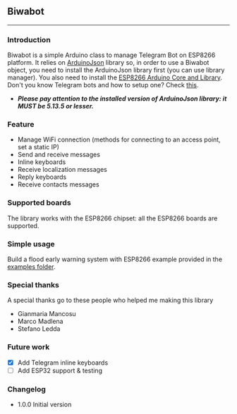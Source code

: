 ## Biwabot
___
### Introduction
Biwabot is a simple Arduino class to manage Telegram Bot on ESP8266 platform.
It relies on [ArduinoJson](https://github.com/bblanchon/ArduinoJson) library so, in order to use a Biwabot object, you need to install the ArduinoJson library first (you can use library manager).
You also need to install the [ESP8266 Arduino Core and Library](https://github.com/esp8266/Arduino).
Don't you know Telegram bots and how to setup one? Check [this](https://core.telegram.org/bots#6-botfather).

+ **_Please pay attention to the installed version of ArduinoJson library: it MUST be 5.13.5 or lesser._**

### Feature
+ Manage WiFi connection (methods for connecting to an access point, set a static IP)
+ Send and receive messages
+ Inline keyboards
+ Receive localization messages
+ Reply keyboards 
+ Receive contacts messages 

### Supported boards
The library works with the ESP8266 chipset: all the ESP8266 boards are supported.

### Simple usage 
Build a flood early warning system with ESP8266 example provided in the [examples folder]().

### Special thanks
A special thanks go to these people who helped me making this library 
+ Gianmaria Mancosu
+ Marco Madlena
+ Stefano Ledda


### Future work
+ [x] Add Telegram inline keyboards
+ [ ] Add ESP32 support & testing

### Changelog

+ 1.0.0 Initial version

